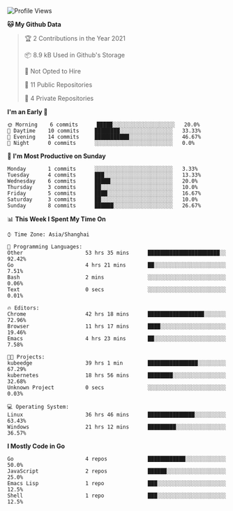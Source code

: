 <!--START_SECTION:waka-->
![Profile Views](http://img.shields.io/badge/Profile%20Views-3-blue)

**🐱 My Github Data** 

> 🏆 2 Contributions in the Year 2021
 > 
> 📦 8.9 kB Used in Github's Storage 
 > 
> 🚫 Not Opted to Hire
 > 
> 📜 11 Public Repositories 
 > 
> 🔑 4 Private Repositories  
 > 
**I'm an Early 🐤** 

```text
🌞 Morning    6 commits      █████░░░░░░░░░░░░░░░░░░░░   20.0% 
🌆 Daytime    10 commits     ████████░░░░░░░░░░░░░░░░░   33.33% 
🌃 Evening    14 commits     ███████████░░░░░░░░░░░░░░   46.67% 
🌙 Night      0 commits      ░░░░░░░░░░░░░░░░░░░░░░░░░   0.0%

```
📅 **I'm Most Productive on Sunday** 

```text
Monday       1 commits      ░░░░░░░░░░░░░░░░░░░░░░░░░   3.33% 
Tuesday      4 commits      ███░░░░░░░░░░░░░░░░░░░░░░   13.33% 
Wednesday    6 commits      █████░░░░░░░░░░░░░░░░░░░░   20.0% 
Thursday     3 commits      ██░░░░░░░░░░░░░░░░░░░░░░░   10.0% 
Friday       5 commits      ████░░░░░░░░░░░░░░░░░░░░░   16.67% 
Saturday     3 commits      ██░░░░░░░░░░░░░░░░░░░░░░░   10.0% 
Sunday       8 commits      ██████░░░░░░░░░░░░░░░░░░░   26.67%

```


📊 **This Week I Spent My Time On** 

```text
⌚︎ Time Zone: Asia/Shanghai

💬 Programming Languages: 
Other                    53 hrs 35 mins      ███████████████████████░░   92.42% 
Go                       4 hrs 21 mins       ██░░░░░░░░░░░░░░░░░░░░░░░   7.51% 
Bash                     2 mins              ░░░░░░░░░░░░░░░░░░░░░░░░░   0.06% 
Text                     0 secs              ░░░░░░░░░░░░░░░░░░░░░░░░░   0.01%

🔥 Editors: 
Chrome                   42 hrs 18 mins      ██████████████████░░░░░░░   72.96% 
Browser                  11 hrs 17 mins      ████░░░░░░░░░░░░░░░░░░░░░   19.46% 
Emacs                    4 hrs 23 mins       ██░░░░░░░░░░░░░░░░░░░░░░░   7.58%

🐱‍💻 Projects: 
kubeedge                 39 hrs 1 min        ████████████████░░░░░░░░░   67.29% 
kubernetes               18 hrs 56 mins      ████████░░░░░░░░░░░░░░░░░   32.68% 
Unknown Project          0 secs              ░░░░░░░░░░░░░░░░░░░░░░░░░   0.03%

💻 Operating System: 
Linux                    36 hrs 46 mins      ███████████████░░░░░░░░░░   63.43% 
Windows                  21 hrs 12 mins      █████████░░░░░░░░░░░░░░░░   36.57%

```

**I Mostly Code in Go** 

```text
Go                       4 repos             ████████████░░░░░░░░░░░░░   50.0% 
JavaScript               2 repos             ██████░░░░░░░░░░░░░░░░░░░   25.0% 
Emacs Lisp               1 repo              ███░░░░░░░░░░░░░░░░░░░░░░   12.5% 
Shell                    1 repo              ███░░░░░░░░░░░░░░░░░░░░░░   12.5%

```



<!--END_SECTION:waka-->
